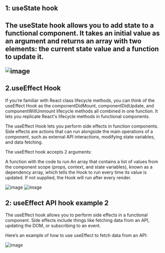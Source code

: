 <h2>1: useState hook <h2>
The useState hook allows you to add state to a functional component. It takes an initial value as an argument and returns an array with two elements: the current state value and a function to update it.



![image](https://github.com/kondalraodurgam/Hooks/assets/20201281/867ce761-648f-4462-9c72-e2383f27f732)


<h2>2.useEffect Hook</h2>
If you’re familiar with React class lifecycle methods, you can think of the useEffect Hook as the componentDidMount, componentDidUpdate, and componentWillUnmount lifecycle methods all combined in one function. It lets you replicate React's lifecycle methods in functional components.

The useEffect Hook lets you perform side effects in function components. Side effects are actions that can run alongside the main operations of a component, such as external API interactions, modifying state variables, and data fetching.

The useEffect hook accepts 2 arguments:

A function with the code to run
An array that contains a list of values from the component scope (props, context, and state variables), known as a dependency array, which tells the Hook to run every time its value is updated. If not supplied, the Hook will run after every render.

![image](https://github.com/kondalraodurgam/Hooks/assets/20201281/d6361163-af2a-49ea-98de-75cc88f04572)
![image](https://github.com/kondalraodurgam/Hooks/assets/20201281/f34ee4bf-b694-4f0a-b4b0-6cecd6031804)


<h2> 2: useEffect API hook example 2</h2>
The useEffect hook allows you to perform side effects in a functional component. Side effects include things like fetching data from an API, updating the DOM, or subscribing to an event.

Here’s an example of how to use useEffect to fetch data from an API:

![image](https://github.com/kondalraodurgam/Hooks/assets/20201281/e822291d-0ff8-4660-85bc-41d52cec244d)




